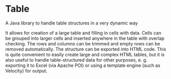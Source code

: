 # Table
A Java library to handle table structures in a very dynamic way

It allows for creation of a large table and filling in cells with data. Cells can be grouped into larger cells and inserted anywhere in the table with overlap checking. 
The rows and columns can be trimmed and empty rows can be removed automatically.
The structure can be exported into HTML code.
This is quite convenient to easily create large and complex HTML tables, but it is also useful to handle table-structured data for other purposes, e. g. exporting it to Excel (via Apache POI) or using a template engine (such as Velocity) for output.

